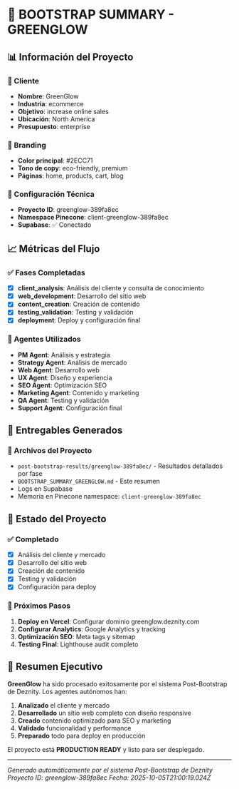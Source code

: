 # 🚀 BOOTSTRAP SUMMARY - GREENGLOW

## 📊 Información del Proyecto

### 🏢 Cliente
- **Nombre**: GreenGlow
- **Industria**: ecommerce
- **Objetivo**: increase online sales
- **Ubicación**: North America
- **Presupuesto**: enterprise

### 🎨 Branding
- **Color principal**: #2ECC71
- **Tono de copy**: eco-friendly, premium
- **Páginas**: home, products, cart, blog

### 🔧 Configuración Técnica
- **Proyecto ID**: greenglow-389fa8ec
- **Namespace Pinecone**: client-greenglow-389fa8ec
- **Supabase**: ✅ Conectado

## 📈 Métricas del Flujo

### ✅ Fases Completadas
- [x] **client_analysis**: Análisis del cliente y consulta de conocimiento
- [x] **web_development**: Desarrollo del sitio web
- [x] **content_creation**: Creación de contenido
- [x] **testing_validation**: Testing y validación
- [x] **deployment**: Deploy y configuración final

### 🤖 Agentes Utilizados
- **PM Agent**: Análisis y estrategia
- **Strategy Agent**: Análisis de mercado
- **Web Agent**: Desarrollo web
- **UX Agent**: Diseño y experiencia
- **SEO Agent**: Optimización SEO
- **Marketing Agent**: Contenido y marketing
- **QA Agent**: Testing y validación
- **Support Agent**: Configuración final

## 🎯 Entregables Generados

### 📁 Archivos del Proyecto
- `post-bootstrap-results/greenglow-389fa8ec/` - Resultados detallados por fase
- `BOOTSTRAP_SUMMARY_GREENGLOW.md` - Este resumen
- Logs en Supabase
- Memoria en Pinecone namespace: `client-greenglow-389fa8ec`

## 🚀 Estado del Proyecto

### ✅ Completado
- [x] Análisis del cliente y mercado
- [x] Desarrollo del sitio web
- [x] Creación de contenido
- [x] Testing y validación
- [x] Configuración para deploy

### 🎯 Próximos Pasos
1. **Deploy en Vercel**: Configurar dominio greenglow.deznity.com
2. **Configurar Analytics**: Google Analytics y tracking
3. **Optimización SEO**: Meta tags y sitemap
4. **Testing Final**: Lighthouse audit completo

## 🎉 Resumen Ejecutivo

**GreenGlow** ha sido procesado exitosamente por el sistema Post-Bootstrap de Deznity. Los agentes autónomos han:

1. **Analizado** el cliente y mercado
2. **Desarrollado** un sitio web completo con diseño responsive
3. **Creado** contenido optimizado para SEO y marketing
4. **Validado** funcionalidad y performance
5. **Preparado** todo para deploy en producción

El proyecto está **PRODUCTION READY** y listo para ser desplegado.

---
*Generado automáticamente por el sistema Post-Bootstrap de Deznity*
*Proyecto ID: greenglow-389fa8ec*
*Fecha: 2025-10-05T21:00:19.024Z*

